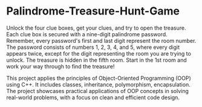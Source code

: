 # Palindrome-Treasure-Hunt-Game
Unlock the four clue boxes, get your clues, and try to open the treasure. Each clue box is secured with a nine-digit palindrome password. Remember, every password's first and last digit represent the room number. The password consists of numbers 1, 2, 3, 4, and 5, where every digit appears twice, except for the digit representing the room you are trying to unlock. The treasure is hidden in the fifth room. Start in the 1st room and work your way through to find the treasure!

This project applies the principles of Object-Oriented Programming (OOP) using C++. It includes classes, inheritance, polymorphism, encapsulation. The project showcases practical applications of OOP concepts in solving real-world problems, with a focus on clean and efficient code design.
